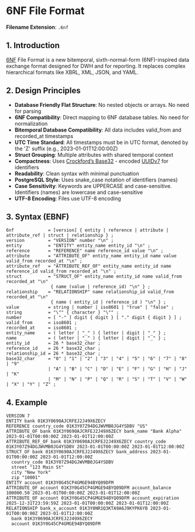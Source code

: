 # 6NF File Format

**Filename Extension**: `.6nf`  

## 1. Introduction  
[6NF](https://en.wikipedia.org/wiki/Sixth_normal_form) File Format is a new bitemporal, sixth-normal-form (6NF)-inspired data exchange format designed for DWH and for reporting. It replaces complex hierarchical formats like XBRL, XML, JSON, and YAML.

## 2. Design Principles  
- **Database Friendly Flat Structure**: No nested objects or arrays. No need for parsing
- **6NF Compatibility**: Direct mapping to 6NF database tables. No need for normalization
- **Bitemporal Database Compatibility**: All data includes valid_from and recorded_at timestamps
- **UTC Time Standard**: All timestamps must be in UTC format, denoted by the 'Z' suffix (e.g., 2023-01-01T12:00:00Z)
- **Struct Grouping**: Multiple attributes with shared temporal context
- **Compactness**: Uses [Crockford’s Base32](https://www.crockford.com/base32.html) - encoded [UUIDv7](https://datatracker.ietf.org/doc/html/rfc9562#name-uuid-version-7) for identifiers
- **Readability**: Clean syntax with minimal punctuation
- **PostgreSQL Style**: Uses snake_case notation of identifiers (names)
- **Case Sensitivity**: Keywords are UPPERCASE and case-sensitive. Identifiers (names) are lowercase and case-sensitive
- **UTF-8 Encoding**: Files use UTF-8 encoding

## 3. Syntax (EBNF)  
```ebnf
6nf             = [version] { entity | reference | attribute | attribute_ref | struct | relationship } ;
version         = "VERSION" number "\n" ;
entity          = "ENTITY" entity_name entity_id "\n" ;
reference       = "REFERENCE" name reference_id value "\n" ;
attribute       = "ATTRIBUTE_OF" entity_name entity_id name value valid_from recorded_at "\n" ;
attribute_ref   = "ATTRIBUTE_REF_OF" entity_name entity_id name reference_id valid_from recorded_at "\n" ;
struct          = "STRUCT_OF" entity_name entity_id name valid_from recorded_at "\n" 
                 { name (value | reference_id) "\n" } ;
relationship    = "RELATIONSHIP" name relationship_id valid_from recorded_at "\n" 
                 { name ( entity_id | reference_id ) "\n" } ;
value           = string | number | iso8601 | "true" | "false" ;
string          = "\"" { character } "\"" ;
number          = [ "-" ] digit { digit } [ "." digit { digit } ] ;
valid_from      = iso8601 ;
recorded_at     = iso8601 ;
entity_name     = ( letter | "_" ) { letter | digit | "_" } ;
name            = ( letter | "_" ) { letter | digit | "_" } ;
entity_id       = 26 * base32_char ;
reference_id    = 26 * base32_char ;
relationship_id = 26 * base32_char ;
base32_char     = "0" | "1" | "2" | "3" | "4" | "5" | "6" | "7" | "8" | "9" 
                | "A" | "B" | "C" | "D" | "E" | "F" | "G" | "H" | "J" | "K" 
                | "M" | "N" | "P" | "Q" | "R" | "S" | "T" | "V" | "W" | "X" | "Y" | "Z" ;
```

## 4. Example  
```
VERSION 7
ENTITY bank 01K3Y0690AJCRFEJ2J49X6ZECY
REFERENCE country_code 01K3Y07Z94DGJWVMB0JG4YSDBV "US"
ATTRIBUTE_OF bank 01K3Y0690AJCRFEJ2J49X6ZECY bank_name "Bank Alpha" 2023-01-01T00:00:00Z 2023-01-01T12:00:00Z
ATTRIBUTE_REF_OF bank 01K3Y0690AJCRFEJ2J49X6ZECY country_code 01K3Y07Z94DGJWVMB0JG4YSDBV 2023-01-01T00:00:00Z 2023-01-01T12:00:00Z
STRUCT_OF bank 01K3Y0690AJCRFEJ2J49X6ZECY bank_address 2023-01-01T00:00:00Z 2023-01-01T12:00:00Z
  country_code 01K3Y07Z94DGJWVMB0JG4YSDBV
  street "123 Main St"
  city "New York"
  zip "10001"
ENTITY account 01K3Y0G45CP4GMGE94BYQ09DFM
ATTRIBUTE_OF account 01K3Y0G45CP4GMGE94BYQ09DFM account_balance 100000.50 2023-01-01T00:00:00Z 2023-01-01T12:00:00Z
ATTRIBUTE_OF account 01K3Y0G45CP4GMGE94BYQ09DFM account_expiration 2025-12-31T23:59:59Z 2023-01-01T00:00:00Z 2023-01-01T12:00:00Z
RELATIONSHIP bank_x_account 01K3Y0NR1Q3KTA9A6J9KYPK6YB 2023-01-01T00:00:00Z 2023-01-01T12:00:00Z
  bank 01K3Y0690AJCRFEJ2J49X6ZECY
  account 01K3Y0G45CP4GMGE94BYQ09DFM
```

